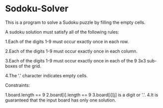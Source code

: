 # Sodoku-Solver

This is a program to solve a Sudoku puzzle by filling the empty cells.

A sudoku solution must satisfy all of the following rules:

1.Each of the digits 1-9 must occur exactly once in each row.


2.Each of the digits 1-9 must occur exactly once in each column.


3.Each of the digits 1-9 must occur exactly once in each of the 9 3x3 sub-boxes of the grid.


4.The '.' character indicates empty cells.



Constraints:

1.board.length == 9
2.board[i].length == 9
3.board[i][j] is a digit or '.'.
4.It is guaranteed that the input board has only one solution.
